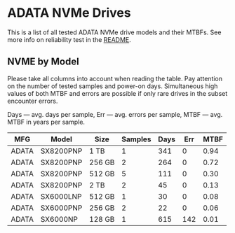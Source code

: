 ADATA NVMe Drives
=================

This is a list of all tested ADATA NVMe drive models and their MTBFs. See more
info on reliability test in the [README](https://github.com/linuxhw/EnterpriseDrive).

NVME by Model
------------

Please take all columns into account when reading the table. Pay attention on the
number of tested samples and power-on days. Simultaneous high values of both MTBF
and errors are possible if only rare drives in the subset encounter errors.

Days — avg. days per sample,
Err  — avg. errors per sample,
MTBF — avg. MTBF in years per sample.

| MFG       | Model              | Size   | Samples | Days  | Err   | MTBF   |
|-----------|--------------------|--------|---------|-------|-------|--------|
| ADATA     | SX8200PNP          | 1 TB   | 1       | 341   | 0     | 0.94   |
| ADATA     | SX8200PNP          | 256 GB | 2       | 264   | 0     | 0.72   |
| ADATA     | SX8200PNP          | 512 GB | 5       | 111   | 0     | 0.30   |
| ADATA     | SX8200PNP          | 2 TB   | 2       | 45    | 0     | 0.13   |
| ADATA     | SX6000LNP          | 512 GB | 1       | 30    | 0     | 0.08   |
| ADATA     | SX6000PNP          | 256 GB | 2       | 22    | 0     | 0.06   |
| ADATA     | SX6000NP           | 128 GB | 1       | 615   | 142   | 0.01   |
